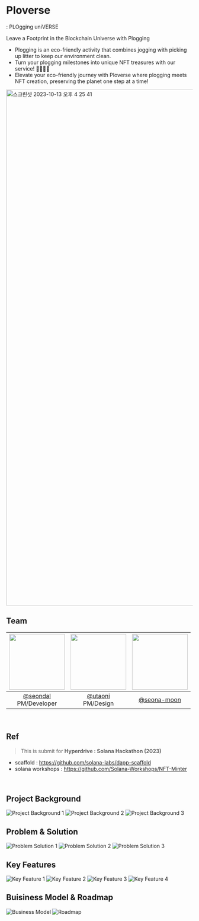 # Ploverse 
: PLOgging uniVERSE

Leave a Footprint in the Blockchain Universe with Plogging

- Plogging is an eco-friendly activity that combines jogging with picking up litter to keep our environment clean.
- Turn your plogging milestones into unique NFT treasures with our service! 🌱🏃‍♂️💎
- Elevate your eco-friendly journey with Ploverse where plogging meets NFT creation, preserving the planet one step at a time!

<img width="1392" alt="스크린샷 2023-10-13 오후 4 25 41" src="https://github.com/seondal/Ploverse/assets/75469131/2ef9139b-38be-4608-9faa-31972d41d624">

<br/>

## Team
|<img src="https://avatars.githubusercontent.com/u/75469131?v=4" width="150" height="150"/>|<img src="https://avatars.githubusercontent.com/u/117790310?v=4" width="150" height="150"/>|<img src="https://avatars.githubusercontent.com/u/105192908?v=4" width="150" height="150"/>|
|:-:|:-:|:-:|
|[@seondal](https://github.com/seondal)<br/>PM/Developer|[@utaoni](https://github.com/utaoni)<br/>PM/Design|[@seona-moon](https://github.com/seona-moon)|

<br/>

## Ref
> This is submit for **Hyperdrive : Solana Hackathon (2023)**
- scaffold : https://github.com/solana-labs/dapp-scaffold
- solana workshops : https://github.com/Solana-Workshops/NFT-Minter

<br/>

## Project Background
![Project Background 1](https://github.com/seondal/Ploverse/assets/75469131/dc5c070e-c50f-4573-a05b-e41a3c3446cc)
![Project Background 2](https://github.com/seondal/Ploverse/assets/75469131/b6b474dc-b105-4080-b923-00e7b72e7980)
![Project Background 3](https://github.com/seondal/Ploverse/assets/75469131/76ffcf54-1326-4513-ade2-8d48248db0a9)

## Problem & Solution
![Problem   Solution 1](https://github.com/seondal/Ploverse/assets/75469131/3cdf5c38-7a91-4883-aea5-2c0c9cb3c8a5)
![Problem   Solution 2](https://github.com/seondal/Ploverse/assets/75469131/2baab886-ff04-4223-970b-7d3a220ccd5d)
![Problem   Solution 3](https://github.com/seondal/Ploverse/assets/75469131/04b1b012-2bb7-48b3-9079-b5775c8b1421)

## Key Features
![Key Feature 1](https://github.com/seondal/Ploverse/assets/75469131/e5820e40-571e-4571-8df4-7ec312aad86c)
![Key Feature 2](https://github.com/seondal/Ploverse/assets/75469131/2aca1c93-62ae-4bbc-8560-3659b8fcaf8c)
![Key Feature 3](https://github.com/seondal/Ploverse/assets/75469131/918eb6d2-7685-4cf5-89c4-c691eea2de6c)
![Key Feature 4](https://github.com/seondal/Ploverse/assets/75469131/6252e5ea-4735-4f46-8075-3d4244f6d042)

## Buisiness Model & Roadmap
![Business Model](https://github.com/seondal/Ploverse/assets/75469131/c7e85e35-a19c-4797-bd2e-2e1999f0fd14)
![Roadmap](https://github.com/seondal/Ploverse/assets/75469131/df79f4f3-7832-47be-8ad5-b77edd58779a)
